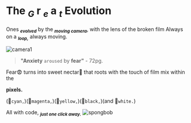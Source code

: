 # The **<sub>_G_** r **<sub>_e_** a **<sub>_t_** Evolution 
Ones **<sub>_evolved_** by the **<sub>_moving camera_**, with the lens of the broken film
 Always on a **<sub>_loop,_** always moving.
 
![camera1](https://encrypted-tbn0.gstatic.com/images?q=tbn:ANd9GcQgsx330yLyqDk1pTcYfPplyBWUYVqnBxpuiA&s)

> **"Anxiety** `aroused` by **fear"** - 72pg.

Fear😨 turns into sweet nectar🧋 that roots with the touch of film mix within the 

**pixels.**

(💙`cyan,`)(🩷`magenta,`)(💛`yellow,`)(🖤`black,`)(and 🤍`white.`)

All with code, **<sub>_just one click away._** 
![spongbob](https://i.pinimg.com/736x/8f/a7/56/8fa75637f712e286d17c9db3af28c50c.jpg)






